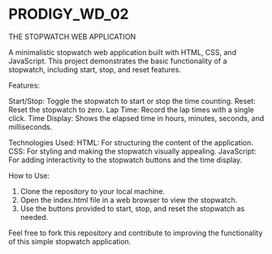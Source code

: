 # PRODIGY_WD_02
THE STOPWATCH WEB APPLICATION

A minimalistic stopwatch web application built with HTML, CSS, and JavaScript. This project demonstrates the basic functionality of a stopwatch, including start, stop, and reset features.

Features:

Start/Stop: Toggle the stopwatch to start or stop the time counting.
Reset: Reset the stopwatch to zero.
Lap Time: Record the lap times with a single click.
Time Display: Shows the elapsed time in hours, minutes, seconds, and milliseconds.

 Technologies Used:
 HTML: For structuring the content of the application.
 CSS: For styling and making the stopwatch visually appealing.
 JavaScript: For adding interactivity to the stopwatch buttons and the time display.

 How to Use:
 1. Clone the repository to your local machine.
2. Open the index.html file in a web browser to view the stopwatch.
3. Use the buttons provided to start, stop, and reset the stopwatch as needed.

Feel free to fork this repository and contribute to improving the functionality of this simple stopwatch application.
